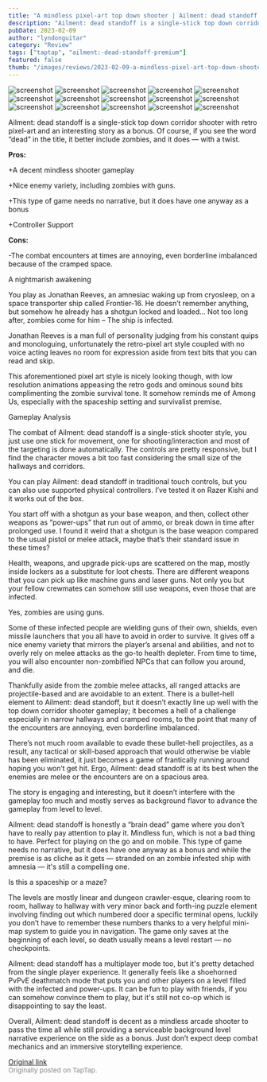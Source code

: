 ```yaml
---
title: "A mindless pixel-art top down shooter | Ailment: dead standoff - Full Review"
description: "Ailment: dead standoff is a single-stick top down corridor shooter with retro pixel-art and an interesting story as a bonus. Of course, if you see the word “dead” in the title, it better include zombies, and it does — with a twist."
pubDate: 2023-02-09
author: "lyndonguitar"
category: "Review"
tags: ["taptap", "ailment:-dead-standoff-premium"]
featured: false
thumb: "/images/reviews/2023-02-09-a-mindless-pixel-art-top-down-shooter--ailment-dead-standoff---full-review-0.avif"
---
```


<div class="gallery">
  <img src="/images/reviews/2023-02-09-a-mindless-pixel-art-top-down-shooter--ailment-dead-standoff---full-review-0.avif" alt="screenshot" />
  <img src="/images/reviews/2023-02-09-a-mindless-pixel-art-top-down-shooter--ailment-dead-standoff---full-review-1.avif" alt="screenshot" />
  <img src="/images/reviews/2023-02-09-a-mindless-pixel-art-top-down-shooter--ailment-dead-standoff---full-review-2.avif" alt="screenshot" />
  <img src="/images/reviews/2023-02-09-a-mindless-pixel-art-top-down-shooter--ailment-dead-standoff---full-review-3.avif" alt="screenshot" />
  <img src="/images/reviews/2023-02-09-a-mindless-pixel-art-top-down-shooter--ailment-dead-standoff---full-review-4.avif" alt="screenshot" />
  <img src="/images/reviews/2023-02-09-a-mindless-pixel-art-top-down-shooter--ailment-dead-standoff---full-review-5.avif" alt="screenshot" />
  <img src="/images/reviews/2023-02-09-a-mindless-pixel-art-top-down-shooter--ailment-dead-standoff---full-review-6.avif" alt="screenshot" />
  <img src="/images/reviews/2023-02-09-a-mindless-pixel-art-top-down-shooter--ailment-dead-standoff---full-review-7.avif" alt="screenshot" />
  <img src="/images/reviews/2023-02-09-a-mindless-pixel-art-top-down-shooter--ailment-dead-standoff---full-review-8.avif" alt="screenshot" />
  <img src="/images/reviews/2023-02-09-a-mindless-pixel-art-top-down-shooter--ailment-dead-standoff---full-review-9.avif" alt="screenshot" />
  <img src="/images/reviews/2023-02-09-a-mindless-pixel-art-top-down-shooter--ailment-dead-standoff---full-review-10.avif" alt="screenshot" />
  <img src="/images/reviews/2023-02-09-a-mindless-pixel-art-top-down-shooter--ailment-dead-standoff---full-review-11.avif" alt="screenshot" />
  <img src="/images/reviews/2023-02-09-a-mindless-pixel-art-top-down-shooter--ailment-dead-standoff---full-review-12.avif" alt="screenshot" />
  <img src="/images/reviews/2023-02-09-a-mindless-pixel-art-top-down-shooter--ailment-dead-standoff---full-review-13.avif" alt="screenshot" />
  <img src="/images/reviews/2023-02-09-a-mindless-pixel-art-top-down-shooter--ailment-dead-standoff---full-review-14.avif" alt="screenshot" />
</div>

Ailment: dead standoff is a single-stick top down corridor shooter with retro pixel-art and an interesting story as a bonus. Of course, if you see the word “dead” in the title, it better include zombies, and it does — with a twist.


**Pros:**


+A decent mindless shooter gameplay

+Nice enemy variety, including zombies with guns.

+This type of game needs no narrative, but it does have one anyway as a bonus

+Controller Support


**Cons:**


-The combat encounters at times are annoying, even borderline imbalanced because of the cramped space.

A nightmarish awakening

You play as Jonathan Reeves, an amnesiac waking up from cryosleep, on a space transporter ship called Frontier-16. He doesn’t remember anything, but somehow he already has a shotgun locked and loaded… Not too long after, zombies come for him – The ship is infected.

Jonathan Reeves is a man full of personality judging from his constant quips and monologuing, unfortunately the retro-pixel art style coupled with no voice acting leaves no room for expression aside from text bits that you can read and skip.

This aforementioned pixel art style is nicely looking though, with low resolution animations appeasing the retro gods and ominous sound bits complimenting the zombie survival tone. It somehow reminds me of Among Us, especially with the spaceship setting and survivalist premise.

Gameplay Analysis

The combat of Ailment: dead standoff is a single-stick shooter style, you just use one stick for movement, one for shooting/interaction and most of the targeting is done automatically. The controls are pretty responsive, but I find the character moves a bit too fast considering the small size of the hallways and corridors.

You can play Ailment: dead standoff in traditional touch controls, but you can also use supported physical controllers. I’ve tested it on Razer Kishi and it works out of the box.

You start off with a shotgun as your base weapon, and then, collect other weapons as “power-ups” that run out of ammo, or break down in time after prolonged use. I found it weird that a shotgun is the base weapon compared to the usual pistol or melee attack, maybe that’s their standard issue in these times?

Health, weapons, and upgrade pick-ups are scattered on the map, mostly inside lockers as a substitute for loot chests. There are different weapons that you can pick up like machine guns and laser guns. Not only you but your fellow crewmates can somehow still use weapons, even those that are infected.

Yes, zombies are using guns.

Some of these infected people are wielding guns of their own, shields, even missile launchers that you all have to avoid in order to survive. It gives off a nice enemy variety that mirrors the player’s arsenal and abilities, and not to overly rely on melee attacks as the go-to health depleter. From time to time, you will also encounter non-zombified NPCs that can follow you around, and die.

Thankfully aside from the zombie melee attacks, all ranged attacks are projectile-based and are avoidable to an extent. There is a bullet-hell element to Ailment: dead standoff, but it doesn’t exactly line up well with the top down corridor shooter gameplay; it becomes a hell of a challenge especially in narrow hallways and cramped rooms, to the point that many of the encounters are annoying, even borderline imbalanced.

There’s not much room available to evade these bullet-hell projectiles, as a result, any tactical or skill-based approach that would otherwise be viable has been eliminated, it just becomes a game of frantically running around hoping you won’t get hit. Ergo, Ailment: dead standoff is at its best when the enemies are melee or the encounters are on a spacious area.

The story is engaging and interesting, but it doesn’t interfere with the gameplay too much and mostly serves as background flavor to advance the gameplay from level to level.

Ailment: dead standoff is honestly a “brain dead” game where you don’t have to really pay attention to play it. Mindless fun, which is not a bad thing to have. Perfect for playing on the go and on mobile. This type of game needs no narrative, but it does have one anyway as a bonus and while the premise is as cliche as it gets — stranded on an zombie infested ship with amnesia — it's still a compelling one.

Is this a spaceship or a maze?

The levels are mostly linear and dungeon crawler-esque, clearing room to room, hallway to hallway with very minor back and forth-ing puzzle element involving finding out which numbered door a specific terminal opens, luckily you don’t have to remember these numbers thanks to a very helpful mini-map system to guide you in navigation. The game only saves at the beginning of each level, so death usually means a level restart — no checkpoints.

Ailment: dead standoff has a multiplayer mode too, but it's pretty detached from the single player experience. It generally feels like a shoehorned PvPvE deathmatch mode that puts you and other players on a level filled with the infected and power-ups. It can be fun to play with friends, if you can somehow convince them to play, but it's still not co-op which is disappointing to say the least.

Overall, Ailment: dead standoff is decent as a mindless arcade shooter to pass the time all while still providing a serviceable background level narrative experience on the side as a bonus. Just don’t expect deep combat mechanics and an immersive storytelling experience.

[Original link](https://www.taptap.io/post/4480060)<br><span style="font-size: 0.95em; color: #888;">Originally posted on TapTap.</span>
